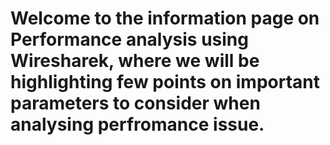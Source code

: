 # Welcome to the information page on Performance analysis using Wiresharek, where we will be highlighting few points on important parameters to consider when analysing perfromance issue.
